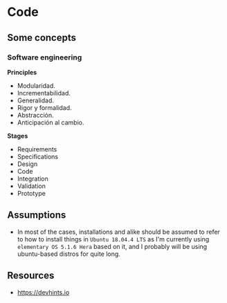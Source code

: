 # Code

## Some concepts

### Software engineering

**Principles**

- Modularidad. 
- Incrementabilidad. 
- Generalidad. 
- Rigor y formalidad. 
- Abstracción. 
- Anticipación al cambio. 



**Stages**

- Requirements
- Specifications
- Design
- Code
- Integration
- Validation
- Prototype

## Assumptions

- In most of the cases, installations and alike should be assumed to refer to how to install things in `Ubuntu 18.04.4 LTS` as I'm currently using `elementary OS 5.1.6 Hera`  based on it, and I probably will be using ubuntu-based distros for quite long.

## Resources

- https://devhints.io